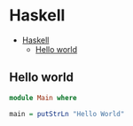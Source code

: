 # Haskell

<!--ts-->
* [Haskell](hasekll.md#haskell)
   * [Hello world](hasekll.md#hello-world)

<!-- Added by: runner, at: Mon Sep 27 08:08:16 UTC 2021 -->

<!--te-->

## Hello world
```haskell
module Main where

main = putStrLn "Hello World"
```
